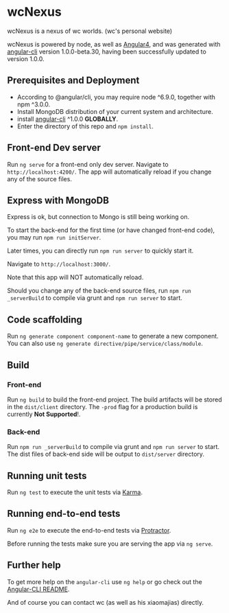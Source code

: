# wcNexus

wcNexus is a nexus of wc worlds. (wc's personal website)

wcNexus is powered by node, as well as [Angular4](https://github.com/angular/angular), and was generated with [angular-cli](https://github.com/angular/angular-cli) version 1.0.0-beta.30, having been successfully updated to version 1.0.0.

## Prerequisites and Deployment

- According to @angular/cli, you may require node ^6.9.0, together with npm ^3.0.0.
- Install MongoDB distribution of your current system and architecture.
- install [angular-cli](https://github.com/angular/angular-cli) ^1.0.0 **GLOBALLY**.
- Enter the directory of this repo and `npm install`.

## Front-end Dev server
Run `ng serve` for a front-end only dev server. Navigate to `http://localhost:4200/`. The app will automatically reload if you change any of the source files.

## Express with MongoDB
Express is ok, but connection to Mongo is still being working on. 

To start the back-end for the first time (or have changed front-end code), you may run `npm run initServer`.

Later times, you can directly run `npm run server` to quickly start it.

Navigate to `http://localhost:3000/`. 

Note that this app will NOT automatically reload.

Should you change any of the back-end source files, run `npm run _serverBuild` to compile via grunt and `npm run server` to start.

## Code scaffolding

Run `ng generate component component-name` to generate a new component. You can also use `ng generate directive/pipe/service/class/module`.

## Build

### Front-end

Run `ng build` to build the front-end project. The build artifacts will be stored in the `dist/client` directory. The `-prod` flag for a production build is currently **Not Supported**!.

### Back-end

Run `npm run _serverBuild` to compile via grunt and `npm run server` to start. The dist files of back-end side will be output to `dist/server` directory.

## Running unit tests

Run `ng test` to execute the unit tests via [Karma](https://karma-runner.github.io).

## Running end-to-end tests

Run `ng e2e` to execute the end-to-end tests via [Protractor](http://www.protractortest.org/).

Before running the tests make sure you are serving the app via `ng serve`.

## Further help

To get more help on the `angular-cli` use `ng help` or go check out the [Angular-CLI README](https://github.com/angular/angular-cli/blob/master/README.md).

And of course you can contact wc (as well as his xiaomajias) directly.